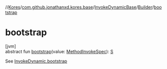 //[Kores](../../../../index.md)/[com.github.jonathanxd.kores.base](../../index.md)/[InvokeDynamicBase](../index.md)/[Builder](index.md)/[bootstrap](bootstrap.md)

# bootstrap

[jvm]\
abstract fun [bootstrap](bootstrap.md)(value: [MethodInvokeSpec](../../../com.github.jonathanxd.kores.common/-method-invoke-spec/index.md)): [S](index.md)

See [InvokeDynamic.bootstrap](../../-invoke-dynamic/bootstrap.md)
